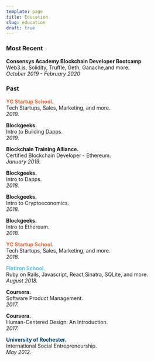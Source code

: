 ```yaml
---
template: page
title: Education
slug: education
draft: true
---
```

<h3>Most Recent</h3>

<strong>Consensys Academy Blockchain Developer Bootcamp</strong><br>Web3.js, Solidity, Truffle, Geth, Ganache,and more.<br> <em style="text-align:right;">October 2019 - February 2020</em><br>

<h3>Past</h3>

<strong style="color:#ef6530;">YC Startup School.</strong><br>Tech Startups, Sales, Marketing, and more.<br><em style="text-align:right;">2019.</em><br>

<strong>Blockgeeks.</strong><br>Intro to Building Dapps.<br><em style="text-align:right;">2019.</em><br>

<strong>Blockchain Training Alliance.</strong><br>Certified Blockchain Developer - Ethereum.<br><em style="text-align:right;">January 2019.</em><br>

<strong>Blockgeeks.</strong><br>Intro to Dapps.<br><em style="text-align:right;">2018.</em><br>

<strong>Blockgeeks.</strong><br>Intro to Cryptoeconomics.<br><em style="text-align:right;">2018.</em><br>

<strong>Blockgeeks.</strong><br>Intro to Ethereum.<br><em style="text-align:right;">2018.</em><br>

<strong style="color:#ef6530;">YC Startup School.</strong><br>Tech Startups, Sales, Marketing, and more.<br><em style="text-align:right;">2018.</em><br>

<strong style="color:#5ac2eb;">Flatiron School.</strong><br>Ruby on Rails, Javascript, React,Sinatra, SQLite, and more.<br><em style="text-align:right;">August 2018.</em><br>

<strong>Coursera.</strong><br>Software Product Management.<br><em style="text-align:right;">2017.</em><br>

<strong>Coursera.</strong><br>Human-Centered Design: An Introduction.<br><em style="text-align:right;">2017.</em><br>

<strong style="color:#063b71;">University of Rochester.</strong><br>International Social Entrepreneurship.<br><em style="text-align:right;">May 2012.</em><br>
